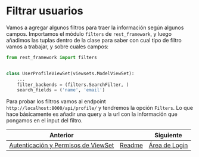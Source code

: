 # Filtrar usuarios

Vamos a agregar algunos filtros para traer la información según algunos campos. Importamos el módulo `filters` de `rest_framework`, y luego añadimos las tuplas dentro de la clase para saber con cual tipo de filtro vamos a trabajar, y sobre cuales campos:

```py
from rest_framework import filters


class UserProfileViewSet(viewsets.ModelViewSet):
    ...
    filter_backends = (filters.SearchFilter, )
    search_fields = ('name', 'email')
```

Para probar los filtros vamos al endpoint `http://localhost:8000/api/profile/` y tendremos la opción `Filters`. Lo que hace básicamente es añadir una query a la url con la información que pongamos en el input del filtro.

| Anterior |                        | Siguiente                                   |
| -------- | ---------------------- | ------------------------------------------- |
| [Autenticación y Permisos de ViewSet](23_Autenticacion_Permisos_ViewSet.md) | [Readme](../../README.md) | [Área de Login](25_Area_Login.md) |
